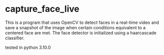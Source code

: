 # capture_face_live
This is a program that uses OpenCV to detect faces in a real-time video and save a snapshot of the image when certain conditions equivalent to a centered face are met. The face detector is initialized using a haarcascade classifier.

tested in python 3.10.0
